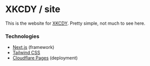 # XKCDY / site

This is the website for [XKCDY](https://xkcdy.com). Pretty simple, not much to see here.

### Technologies

- [Next.js](https://nextjs.org/) (framework)
- [Tailwind CSS](https://tailwindcss.com/)
- [Cloudflare Pages](https://pages.cloudflare.com/) (deployment)
